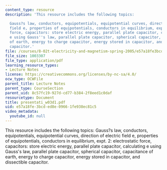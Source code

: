 ```yaml
---
content_type: resource
description: 'This resource includes the following topics:

  Gauss?s law, conductors, equipotentials, equipotential curves, direction of electric
  field e, properties of equipotentials, conductors in equilibrium, expt. 2: electrostatic
  force, capacitors: store electric energy, parallel plate capacitor, calculating
  e using Gauss''s law, parallel plate capacitor, spherical capacitor, capacitance
  of earth, energy to charge capacitor, energy stored in capacitor, and dissectible
  capacitor.'
file: /courses/8-02t-electricity-and-magnetism-spring-2005/e57a18fe3bcded8e09661fe938ec81c5_presentati_w03d1.pdf
file_size: 1003307
file_type: application/pdf
learning_resource_types:
- Lecture Notes
license: https://creativecommons.org/licenses/by-nc-sa/4.0/
ocw_type: OCWFile
parent_title: Lecture Notes
parent_type: CourseSection
parent_uid: 8c57fc19-927d-cd77-b384-2f8eed1c0daf
resourcetype: Document
title: presentati_w03d1.pdf
uid: e57a18fe-3bcd-ed8e-0966-1fe938ec81c5
video_metadata:
  youtube_id: null
---
```

This resource includes the following topics:
Gauss?s law, conductors, equipotentials, equipotential curves, direction of electric field e, properties of equipotentials, conductors in equilibrium, expt. 2: electrostatic force, capacitors: store electric energy, parallel plate capacitor, calculating e using Gauss's law, parallel plate capacitor, spherical capacitor, capacitance of earth, energy to charge capacitor, energy stored in capacitor, and dissectible capacitor.